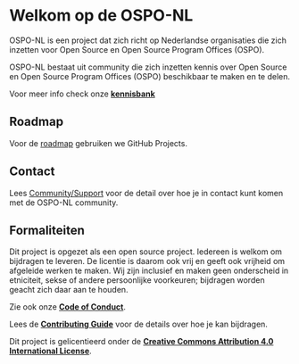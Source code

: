 # Welkom op de OSPO-NL

OSPO-NL is een project dat zich richt op Nederlandse organisaties die zich inzetten voor Open Source en Open Source Program Offices (OSPO).

OSPO-NL bestaat uit community die zich inzetten kennis over Open Source en Open Source Program Offices (OSPO) beschikbaar te maken en te delen.  

Voor meer info check onze **[kennisbank](https://ospo-nl.github.io/kennisbank/)**

## Roadmap

Voor de [roadmap](https://github.com/orgs/ospo-nl/projects/1) gebruiken we GitHub Projects.

## Contact

Lees [Community/Support](https://ospo-nl.github.io/kennisbank/Community/SUPPORT/) voor de detail over hoe je in contact kunt komen
met de OSPO-NL community.

## Formaliteiten

Dit project is opgezet als een open source project. Iedereen is welkom om bijdragen te leveren. De licentie is daarom
ook vrij en geeft ook vrijheid om afgeleide werken te maken. Wij zijn inclusief en maken geen onderscheid in etniciteit,
sekse of andere persoonlijke voorkeuren; bijdragen worden geacht zich daar aan te houden.

Zie ook onze **[Code of Conduct](https://ospo-nl.github.io/kennisbank/Community/CODE_OF_CONDUCT/)**.

Lees de **[Contributing Guide](https://ospo-nl.github.io/kennisbank/Community/CONTRIBUTING/)** voor de details over hoe
je kan bijdragen.

Dit project is gelicentieerd onder de **[Creative Commons Attribution 4.0 International
License](https://github.com/ospo-nl/.github/blob/main/LICENSE)**.
